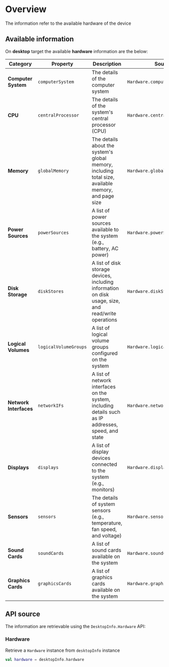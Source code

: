 # Overview

The information refer to the available hardware of the device

## Available information

On **desktop** target the available **hardware** information are the below:

| **Category**           | **Property**          | **Description**                                                                                      | **Source**                     |
|------------------------|-----------------------|------------------------------------------------------------------------------------------------------|--------------------------------|
| **Computer System**    | `computerSystem`      | The details of the computer system                                                                   | `Hardware.computerSystem`      |
| **CPU**                | `centralProcessor`    | The details of the system's central processor (CPU)                                                  | `Hardware.centralProcessor`    |
| **Memory**             | `globalMemory`        | The details about the system's global memory, including total size, available memory, and page size  | `Hardware.globalMemory`        |
| **Power Sources**      | `powerSources`        | A list of power sources available to the system (e.g., battery, AC power)                            | `Hardware.powerSources`        |
| **Disk Storage**       | `diskStores`          | A list of disk storage devices, including information on disk usage, size, and read/write operations | `Hardware.diskStores`          |
| **Logical Volumes**    | `logicalVolumeGroups` | A list of logical volume groups configured on the system                                             | `Hardware.logicalVolumeGroups` |
| **Network Interfaces** | `networkIFs`          | A list of network interfaces on the system, including details such as IP addresses, speed, and state | `Hardware.networkIFs`          |
| **Displays**           | `displays`            | A list of display devices connected to the system (e.g., monitors)                                   | `Hardware.displays`            |
| **Sensors**            | `sensors`             | The details of system sensors (e.g., temperature, fan speed, and voltage)                            | `Hardware.sensors`             |
| **Sound Cards**        | `soundCards`          | A list of sound cards available on the system                                                        | `Hardware.soundCards`          |
| **Graphics Cards**     | `graphicsCards`       | A list of graphics cards available on the system                                                     | `Hardware.graphicsCards`       |

## API source

The information are retrievable using the `DesktopInfo.Hardware` API:

### Hardware

Retrieve a `Hardware` instance from `desktopInfo` instance

```kotlin
val hardware = desktopInfo.hardware
```
